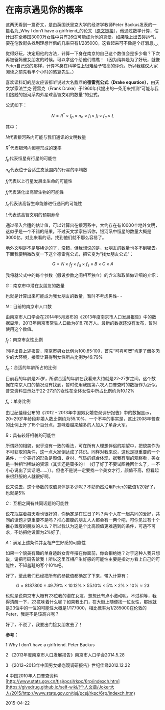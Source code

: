 # 在南京遇见你的概率


这两天看到一篇奇文，是由英国沃里克大学的经济学教师Peter Backus发表的一篇名为_Why I don’t have a girlfriend_的论文（[原文链接](https://givedrug.github.io/self-wiki/!个人文章/Joker大人/2015/http://pan.baidu.com/s/1eQdCwwU)），他通过数学计算，估计出在全英国3000万女性中只有26位可能成为他的真爱。如果晚上出去碰运气，要在伦敦街头找到理想伴侣的几率只有1/285000。这看起来可不像是个好消息◞‸◟

觉得好玩，决定用他的方法，计算一下身在南京的自己这个数值会是多少嘞？下次再被爸妈催女朋友的时候，可以拿这个给他们瞧瞧！（因为纯粹是为了好玩，就像Peter自己说的那样，计算本身在科学性上很难给予较高的评价。所以我建议大家阅读之前先看半个小时的憨豆先生。）

喜欢读科幻的朋友应该都听说过大名鼎鼎的**德雷克公式（Drake equation）**，由天文学家法兰克·德雷克（Frank Drake）于1960年代提出的一条用来推测“可能与我们接触的银河系内外星球高智文明的数量”的公式。

公式如下：

$$N = R^{*} × f_{p} × n_{e} × f_{l} × f_{i} × f_{c} × L$$

其中：

$N$代表银河系内可能与我们通讯的文明数量

$R^{*}$代表银河内恒星形成的速率

$f_{p}$代表恒星有行星的可能性

$n_{e}$代表位于合适生态范围内的行星的平均数

$f_{l}$代表以上行星发展出生命的可能性

$f_{i}$代表演化出高智生物的可能性

$f_{c}$代表该高智生命能够进行通讯的可能性

$L$代表该高智文明的预期寿命

通过带入合适的估计值，可以计算出在银河系中，大约存在有10000个地外文明，这似乎是一个不错的结果，不过天文学家告诉你，银河系中恒星的数量大概是3000亿，对比来看的话，找到他们就不那么容易了。

地外文明是不是够稀少的了，没错，但我想说的是，女朋友的数量也多不到哪去。下面我要稍微改变一下这个德雷克公式，把它变为“找女朋友公式”：

$$G = N × f_{f} × f_{a} × f_{s} × B × C × A$$

我将就公式中的每个参数（假设参数之间相互独立）的含义和取值做详细的介绍：

$G$：南京市中潜在女朋友的数量

也就是计算出来可能成为我女朋友的数量，暂时不考虑男性- -

$N$：目前的南京市人口数

由南京市人口学会在2014年5月发布的《2013年度南京市人口发展报告》中的数据显示，2013年南京市常驻人口数为818.78万人。最新的数据还没有发布，暂时使用这个数值。

$f_{f}$：南京市女性比例

同样出自上述报告，南京市男女比例为100.85:100，首先“可喜可贺”肯定了僧多肉少的大环境，接着计算得到女性所占比例为49.79%

$f_{a}$：合适的年龄所占的比例

目前我的年龄是25岁，所谓合适的年龄在我看来大约就是22-27岁之间。这个数据在南京人口的情况没有找到，暂时使用我国第六次人口普查时的数据作为近似，普查资料显示处于22-27岁的女性在全体女性中所占比例约为10.12%

$f_{s}$：单身比例

由世纪佳缘公布的《2012 - 2013年中国男女婚恋观调研报告》中的数据显示，20~29岁年龄段非婚人数比例约为55.10%，一个不幸的事实是，这比2008年普查的比例上升了15个百分点，意味着越来越多的人加入了单身大军。

$B$：具有较好相貌的可能性

所谓好的相貌，似乎没有一致的看法，可在所有人理想伴侣的期望中，把貌美作为不可获取的条件，这一点大家倒达成了共识。同样对我来说，这也是挺重要的一个条件，一个美好的形象是颜值、身材、气质的综合体现，据我有限的观察看，美女是一种相当稀缺的资源（其实还是蛮多的！（好了好了不要试图挽回什么了，一不小心说出了实话吧……））。但也不是说一定要找一个美女才行，颜值不高，但看起来很舒服的人就很好啊。

说来说去，这个参数的取值具体是多少呢？不妨仍然沿用Peter的数值1/20好了，也就是5%

$C$：互相之间有共同话题的可能性

说花瓶摆着每天看也很好的，你确定是在过日子吗？两个人在一起共同的爱好，共同的话题才更重要不是吗？推心置腹的朋友人人都会有一两个吧，可你见过有十个推心置腹的朋友的人么？所以我认为这是个比高颜值更难遇到的条件，可遇不可求，不妨把他设置为2%好了。

$A$：满足上述条件并互相产生好感的可能性

如果一个貌美有趣的单身适龄女青年摆在你面前，你会拒绝她？对于这种人我只想说，请把号码告诉我！所以这里互相产生好感的可能性主要是指对方看上自己的可能性，不知羞耻的写个10%吧。

好了，至此我们已经把所有的参数值都确定了下来，带入计算有：

$$G = 8187800 × 49.79\% × 10.12\% × 55.10\% × 5\% × 2\% × 10\% ≈ 23$$

也就是说南京市大概有23位我的潜在女友，想想还有点小激动呢。不过稍等，我得清醒一下，23意味着什么呢？如果我出门，在大街上随便找一位女性，那她就是23位中的一位的可能性大概是1/177000，相比概率为1/285000在伦敦的Peter，我是不是该高兴呢？

好了，不说了，我要出门捡女朋友去了！

**参考：**

1 Why I don’t have a girlfriend. Peter Backus

2 《2013年度南京市人口发展报告》南京市人口学会2014.5.28

3 《2012~2013年中国男女婚恋观调研报告》世纪佳缘2012.12.22

4 中国2010年人口普查资料[http://www.stats.gov.cn/tjsj/pcsj/rkpc/6rp/indexch.htm](https://givedrug.github.io/self-wiki/!个人文章/Joker大人/2015/http://www.stats.gov.cn/tjsj/pcsj/rkpc/6rp/indexch.htm)

2015-04-22
